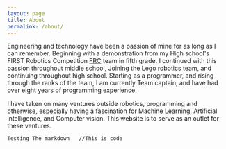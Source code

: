 ```yaml
---
layout: page
title: About
permalink: /about/
---
```


Engineering and technology have been a passion of mine for as long as I can remember.  Beginning with a demonstration from my High school's FIRST Robotics Competition [FRC](http://www.firstinspires.org) team in fifth grade. I continued with this passion throughout middle school, Joining the Lego robotics team, and continuing throughout high school. Starting as a programmer, and rising through the ranks of the team, I am currently Team captain, and have had over eight years of programming experience.

I have taken on many ventures outside robotics, programming and otherwise, especially having a fascination for Machine Learning, Artificial intelligence, and Computer vision. This website is to serve as an outlet for these ventures. 

```Testing The markdown   //This is code ```
